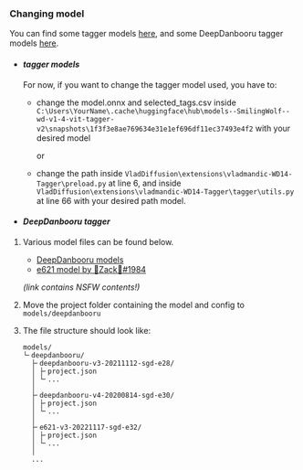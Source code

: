### Changing model
You can find some tagger models [here](https://huggingface.co/models?sort=downloads&search=tagger), and some DeepDanbooru tagger models [here](https://github.com/KichangKim/DeepDanbooru/releases).

- #### *tagger models*
  For now, if you want to change the tagger model used, you have to:
  - change the model.onnx and selected_tags.csv inside `C:\Users\YourName\.cache\huggingface\hub\models--SmilingWolf--wd-v1-4-vit-tagger-v2\snapshots\1f3f3e8ae769634e31e1ef696df11ec37493e4f2` with your desired model
  
    or
  
  - change the path inside `VladDiffusion\extensions\vladmandic-WD14-Tagger\preload.py` at line 6, and inside `VladDiffusion\extensions\vladmandic-WD14-Tagger\tagger\utils.py` at line 66 with your desired path model.
 
- #### *DeepDanbooru tagger*
 1. Various model files can be found below.
    - [DeepDanbooru models](https://github.com/KichangKim/DeepDanbooru/releases)
    - [e621 model by 🐾Zack🐾#1984](https://discord.gg/BDFpq9Yb7K)
    
    *(link contains NSFW contents!)*

   2. Move the project folder containing the model and config to `models/deepdanbooru`

   3. The file structure should look like:
         ```
         models/
         └╴deepdanbooru/
           ├╴deepdanbooru-v3-20211112-sgd-e28/
           │ ├╴project.json
           │ └╴...
           │
           ├╴deepdanbooru-v4-20200814-sgd-e30/
           │ ├╴project.json
           │ └╴...
           │
           ├╴e621-v3-20221117-sgd-e32/
           │ ├╴project.json
           │ └╴...
           │
           ...
         ```
